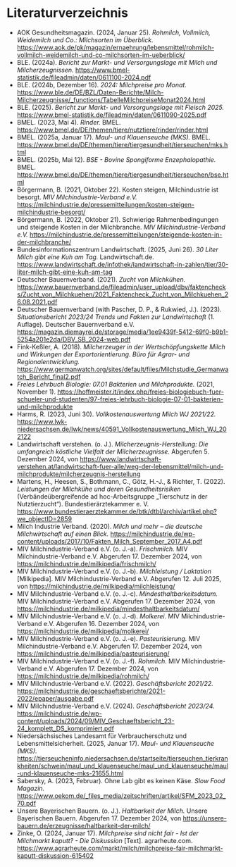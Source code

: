 # Literaturverzeichnis

- AOK Gesundheitsmagazin. (2024, Januar 25). *Rohmilch, Vollmilch, Weidemilch und Co.: Milchsorten im Überblick.* <https://www.aok.de/pk/magazin/ernaehrung/lebensmittel/rohmilch-vollmilch-weidemilch-und-co-milchsorten-im-ueberblick/>
- BLE. (2024a). *Bericht zur Markt- und Versorgungslage mit Milch und Milcherzeugnissen.* <https://www.bmel-statistik.de/fileadmin/daten/0611100-2024.pdf>
- BLE. (2024b, Dezember 16). *2024: Milchpreise pro Monat.* <https://www.ble.de/DE/BZL/Daten-Berichte/Milch-Milcherzeugnisse/_functions/TabelleMilchpreiseMonat2024.html>
- BLE. (2025). *Bericht zur Markt- und Versorgungslage mit Fleisch 2025.* <https://www.bmel-statistik.de/fileadmin/daten/0611090-2025.pdf>
- BMEL. (2023, Mai 4). *Rinder.* BMEL. <https://www.bmel.de/DE/themen/tiere/nutztiere/rinder/rinder.html>
- BMEL. (2025a, Januar 17). *Maul- und Klauenseuche (MKS).* BMEL. <https://www.bmel.de/DE/themen/tiere/tiergesundheit/tierseuchen/mks.html>
- BMEL. (2025b, Mai 12). *BSE - Bovine Spongiforme Enzephalopathie.* BMEL. <https://www.bmel.de/DE/themen/tiere/tiergesundheit/tierseuchen/bse.html>
- Börgermann, B. (2021, Oktober 22). Kosten steigen, Milchindustrie ist besorgt. *MIV Milchindustrie-Verband e.V.* <https://milchindustrie.de/pressemitteilungen/kosten-steigen-milchindustrie-besorgt/>
- Börgermann, B. (2022, Oktober 21). Schwierige Rahmenbedingungen und steigende Kosten in der Milchbranche. *MIV Milchindustrie-Verband e.V.* <https://milchindustrie.de/pressemitteilungen/steigende-kosten-in-der-milchbranche/>
- Bundesinformationszentrum Landwirtschaft. (2025, Juni 26). *30 Liter Milch gibt eine Kuh am Tag.* Landwirtschaft.de. <https://www.landwirtschaft.de/infothek/landwirtschaft-in-zahlen/tier/30-liter-milch-gibt-eine-kuh-am-tag>
- Deutscher Bauernverband. (2021). *Zucht von Milchkühen.* <https://www.bauernverband.de/fileadmin/user_upload/dbv/faktenchecks/Zucht_von_Milchkuehen/2021_Faktencheck_Zucht_von_Milchkuehen_26.08.2021.pdf>
- Deutscher Bauernverband (with Pascher, D. P., & Rukwied, J.). (2023). *Situationsbericht 2023/24 Trends und Fakten zur Landwirtschaft* (1. Auflage). Deutscher Bauernverband e.V. <https://magazin.diemayrei.de/storage/media/1ee9439f-5412-69f0-b9b1-5254a201e2da/DBV_SB_2024-web.pdf>
- Fink-Keßler, A. (2018). *Milcherzeuger in der Wertschöpfungskette Milch und Wirkungen der Exportorientierung. Büro für Agrar- und Regionalentwicklung.* <https://www.germanwatch.org/sites/default/files/Milchstudie_Germanwatch_Bericht_final2.pdf>
- *Freies Lehrbuch Biologie: 07.01 Bakterien und Milchprodukte.* (2021, November 1). <https://hoffmeister.it/index.php/freies-biologiebuch-fuer-schueler-und-studenten/97-freies-lehrbuch-biologie-07-01-bakterien-und-milchprodukte>
- Harms, R. (2023, Juni 30). *Vollkostenauswertung Milch WJ 2021/22.* <https://www.lwk-niedersachsen.de/lwk/news/40591_Vollkostenauswertung_Milch_WJ_202122>
- Landwirtschaft verstehen. (o. J.). *Milcherzeugnis-Herstellung: Die umfangreich köstliche Vielfalt der Milcherzeugnisse.* Abgerufen 5. Dezember 2024, von <https://www.landwirtschaft-verstehen.at/landwirtschaft-fuer-alle/weg-der-lebensmittel/milch-und-milchprodukte/milcherzeugnis-herstellung>
- Martens, H., Heesen, S., Bothmann, C., Götz, H.-J., & Richter, T. (2022). *Leistungen der Milchkühe und deren Gesundheitsrisiken* (Verbändeübergreifende ad hoc-Arbeitsgruppe „Tierschutz in der Nutztierzucht“). Bundestierärztekammer e. V. <https://www.bundestieraerztekammer.de/btk/dtbl/archiv/artikel.php?we_objectID=2859>
- Milch Industrie Verband. (2020). *Milch und mehr – die deutsche Milchwirtschaft auf einen Blick.* <https://milchindustrie.de/wp-content/uploads/2017/10/Fakten_Milch_September_2017_A4.pdf>
- MIV Milchindustrie-Verband e.V. (o. J.-a). *Frischmilch.* MIV Milchindustrie-Verband e.V. Abgerufen 17. Dezember 2024, von <https://milchindustrie.de/milkipedia/frischmilch/>
- MIV Milchindustrie-Verband e.V. (o. J.-b). *Milchleistung / Laktation* [Milkipedia]. MIV Milchindustrie-Verband e.V. Abgerufen 12. Juli 2025, von <https://milchindustrie.de/milkipedia/milchleistung/>
- MIV Milchindustrie-Verband e.V. (o. J.-c). *Mindesthaltbarkeitsdatum.* MIV Milchindustrie-Verband e.V. Abgerufen 17. Dezember 2024, von <https://milchindustrie.de/milkipedia/mindesthaltbarkeitsdatum/>
- MIV Milchindustrie-Verband e.V. (o. J.-d). *Molkerei.* MIV Milchindustrie-Verband e.V. Abgerufen 16. Dezember 2024, von <https://milchindustrie.de/milkipedia/molkerei/>
- MIV Milchindustrie-Verband e.V. (o. J.-e). *Pasteurisierung.* MIV Milchindustrie-Verband e.V. Abgerufen 17. Dezember 2024, von <https://milchindustrie.de/milkipedia/pasteurisierung/>
- MIV Milchindustrie-Verband e.V. (o. J.-f). *Rohmilch.* MIV Milchindustrie-Verband e.V. Abgerufen 17. Dezember 2024, von <https://milchindustrie.de/milkipedia/rohmilch/>
- MIV Milchindustrie-Verband e.V. (2022). *Geschäftsbericht 2021/22.* <https://milchindustrie.de/geschaeftsberichte/2021-2022/epaper/ausgabe.pdf>
- MIV Milchindustrie-Verband e.V. (2024). *Geschäftsbericht 2023/24.* <https://milchindustrie.de/wp-content/uploads/2024/09/MIV_Geschaeftsbericht_23-24_komplett_DS_komprimiert.pdf>
- Niedersächsisches Landesamt für Verbraucherschutz und Lebensmittelsicherheit. (2025, Januar 17). *Maul- und Klauenseuche (MKS).* <https://tierseucheninfo.niedersachsen.de/startseite/tierseuchen_tierkrankheiten/schwein/maul_und_klauenseuche/maul_und_klauenseuche/maul-und-klauenseuche-mks-21655.html>
- Sabersky, A. (2023, Februar). Ohne Lab gibt es keinen Käse. *Slow Food Magazin.* <https://www.oekom.de/_files_media/zeitschriften/artikel/SFM_2023_02_70.pdf>
- Unsere Bayerischen Bauern. (o. J.). *Haltbarkeit der Milch.* Unsere Bayerischen Bauern. Abgerufen 17. Dezember 2024, von <https://unsere-bauern.de/erzeugnisse/haltbarkeit-der-milch/>
- Zinke, O. (2024, Januar 17). *Milchpreise sind nicht fair - Ist der Milchmarkt kaputt? - Die Diskussion* [Text]. agrarheute.com. <https://www.agrarheute.com/markt/milch/milchpreise-fair-milchmarkt-kaputt-diskussion-615402>

